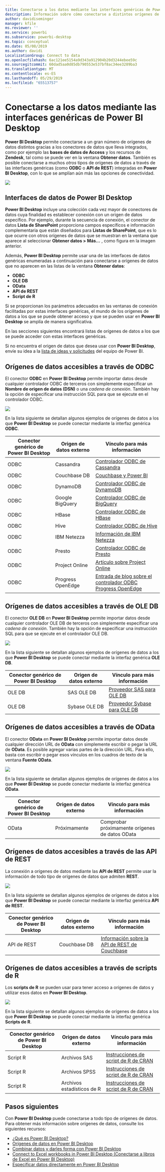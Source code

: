```yaml
---
title: Conectarse a los datos mediante las interfaces genéricas de Power BI Desktop
description: Información sobre cómo conectarse a distintos orígenes de datos con las interfaces genéricas de Power BI Desktop
author: davidiseminger
manager: kfile
ms.reviewer: ''
ms.service: powerbi
ms.subservice: powerbi-desktop
ms.topic: conceptual
ms.date: 05/08/2019
ms.author: davidi
LocalizationGroup: Connect to data
ms.openlocfilehash: 6ac121ee5154a9d343a912904b20d3244ebee59c
ms.sourcegitcommit: 60dad5aa0d85db790553e537bf8ac34ee3289ba3
ms.translationtype: MT
ms.contentlocale: es-ES
ms.lasthandoff: 05/29/2019
ms.locfileid: "65513757"
---
```

# <a name="connect-to-data-using-generic-interfaces-in-power-bi-desktop"></a>Conectarse a los datos mediante las interfaces genéricas de Power BI Desktop
**Power BI Desktop** permite conectarse a un gran número de orígenes de datos distintos gracias a los conectores de datos que lleva integrados, como por ejemplo las **bases de datos de Access** y los recursos de **Zendesk**, tal como se puede ver en la ventana **Obtener datos**. También es posible conectarse a muchos *otros* tipos de orígenes de datos a través de las interfaces genéricas (como **ODBC** o **API de REST**) integradas en **Power BI Desktop**, con lo que se amplían aún más las opciones de conectividad.

![](media/desktop-connect-using-generic-interfaces/generic-data-interfaces_1.png)

## <a name="power-bi-desktop-data-interfaces"></a>Interfaces de datos de Power BI Desktop
**Power BI Desktop** incluye una colección cada vez mayor de conectores de datos cuya finalidad es establecer conexión con un origen de datos específico. Por ejemplo, durante la secuencia de conexión, el conector de datos **Lista de SharePoint** proporciona campos específicos e información complementaria que están diseñados para **Listas de SharePoint**, que es lo que ocurre con otros orígenes de datos que se muestran en la ventana que aparece al seleccionar **Obtener datos > Más...** , como figura en la imagen anterior.

Además, **Power BI Desktop** permite usar una de las interfaces de datos genéricas enumeradas a continuación para conectarse a orígenes de datos que no aparecen en las listas de la ventana **Obtener datos**:

* **ODBC**
* **OLE DB**
* **OData**
* **API de REST**
* **Script de R**

Si se proporcionan los parámetros adecuados en las ventanas de conexión facilitadas por estas interfaces genéricas, el mundo de los orígenes de datos a los que se puede obtener acceso y que se pueden usar en **Power BI Desktop** se amplía de manera significativa.

En las secciones siguientes encontrará listas de orígenes de datos a los que se puede acceder con estas interfaces genéricas.

Si no encuentra el origen de datos que desea usar con **Power BI Desktop**, envíe su idea a la [lista de ideas y solicitudes](https://ideas.powerbi.com/) del equipo de Power BI.

## <a name="data-sources-accessible-through-odbc"></a>Orígenes de datos accesibles a través de ODBC
El conector **ODBC** en **Power BI Desktop** permite importar datos desde cualquier controlador ODBC de terceros con simplemente especificar un **Nombre de origen de datos (DSN)** o una *cadena de conexión*. También hay la opción de especificar una instrucción SQL para que se ejecute en el controlador ODBC.

![](media/desktop-connect-using-generic-interfaces/generic-data-interfaces_2.png)

En la lista siguiente se detallan algunos ejemplos de orígenes de datos a los que **Power BI Desktop** se puede conectar mediante la interfaz genérica **ODBC**.

| Conector genérico de Power BI Desktop | Origen de datos externo | Vínculo para más información |
| --- | --- | --- |
| ODBC |Cassandra |[Controlador ODBC de Cassandra](http://www.simba.com/drivers/cassandra-odbc-jdbc/) |
| ODBC |Couchbase DB |[Couchbase y Power BI](https://powerbi.microsoft.com/blog/visualizing-data-from-couchbase-server-v4-using-power-bi/) |
| ODBC |DynamoDB |[Controlador ODBC de DynamoDB](http://www.simba.com/drivers/dynamodb-odbc-jdbc/) |
| ODBC |Google BigQuery |[Controlador ODBC de BigQuery](http://www.simba.com/drivers/bigquery-odbc-jdbc/) |
| ODBC |HBase |[Controlador ODBC de HBase](http://www.simba.com/drivers/hbase-odbc-jdbc/) |
| ODBC |Hive |[Controlador ODBC de Hive](http://www.simba.com/drivers/hive-odbc-jdbc/) |
| ODBC |IBM Netezza |[Información de IBM Netezza](https://www.ibm.com/support/knowledgecenter/SSULQD_7.2.1/com.ibm.nz.datacon.doc/c_datacon_plg_overview.html) |
| ODBC |Presto |[Controlador ODBC de Presto](http://www.simba.com/drivers/presto-odbc-jdbc/) |
| ODBC |Project Online |[Artículo sobre Project Online](desktop-project-online-connect-to-data.md) |
| ODBC |Progress OpenEdge |[Entrada de blog sobre el controlador ODBC Progress OpenEdge](https://na01.safelinks.protection.outlook.com/?url=https%3A%2F%2Fwww.progress.com%2Fblogs%2Fconnect-microsoft-power-bi-to-openedge-via-odbc-driver&data=02%7C01%7CMatt.Masson%40microsoft.com%7C5e63742e6c454308b58a08d4034b5923%7C72f988bf86f141af91ab2d7cd011db47%7C1%7C0%7C636137069555329811&sdata=gSu2Rq3vZ0uBVOgjaXxd8Y3uBf%2B8DidX6PG33jwAduY%3D&reserved=0) |

## <a name="data-sources-accessible-through-ole-db"></a>Orígenes de datos accesibles a través de OLE DB
El conector **OLE DB** en **Power BI Desktop** permite importar datos desde cualquier controlador OLE DB de terceros con simplemente especificar una *cadena de conexión*. También hay la opción de especificar una instrucción SQL para que se ejecute en el controlador OLE DB.

![](media/desktop-connect-using-generic-interfaces/generic-data-interfaces_3.png)

En la lista siguiente se detallan algunos ejemplos de orígenes de datos a los que **Power BI Desktop** se puede conectar mediante la interfaz genérica **OLE DB**.

| Conector genérico de Power BI Desktop | Origen de datos externo | Vínculo para más información |
| --- | --- | --- |
| OLE DB |SAS OLE DB |[Proveedor SAS para OLE DB](https://support.sas.com/downloads/package.htm?pid=648) |
| OLE DB |Sybase OLE DB |[Proveedor Sybase para OLE DB](http://infocenter.sybase.com/help/index.jsp?topic=/com.sybase.infocenter.dc35888.1550/doc/html/jon1256941734395.html) |

## <a name="data-sources-accessible-through-odata"></a>Orígenes de datos accesibles a través de OData
El conector **OData** en **Power BI Desktop** permite importar datos desde cualquier dirección URL de **OData** con simplemente escribir o pegar la URL de **OData**. Es posible agregar varias partes de la dirección URL. Para ello, basta con escribir o pegar esos vínculos en los cuadros de texto de la ventana **Fuente OData**.

![](media/desktop-connect-using-generic-interfaces/generic-data-interfaces_4.png)

En la lista siguiente se detallan algunos ejemplos de orígenes de datos a los que **Power BI Desktop** se puede conectar mediante la interfaz genérica **OData**.

| Conector genérico de Power BI Desktop | Origen de datos externo | Vínculo para más información |
| --- | --- | --- |
| OData |Próximamente |Comprobar próximamente orígenes de datos OData |

## <a name="data-sources-accessible-through-rest-apis"></a>Orígenes de datos accesibles a través de las API de REST
La conexión a orígenes de datos mediante las **API de REST** permite usar la información de todo tipo de orígenes de datos que admiten **REST**.

![](media/desktop-connect-using-generic-interfaces/generic-data-interfaces_5.png)

En la lista siguiente se detallan algunos ejemplos de orígenes de datos a los que **Power BI Desktop** se puede conectar mediante la interfaz genérica **API de REST**.

| Conector genérico de Power BI Desktop | Origen de datos externo | Vínculo para más información |
| --- | --- | --- |
| API de REST |Couchbase DB |[Información sobre la API de REST de Couchbase](https://powerbi.microsoft.com/blog/visualizing-data-from-couchbase-server-v4-using-power-bi/) |

## <a name="data-sources-accessible-through-r-script"></a>Orígenes de datos accesibles a través de scripts de R
Los **scripts de R** se pueden usar para tener acceso a orígenes de datos y utilizar esos datos en **Power BI Desktop**.

![](media/desktop-connect-using-generic-interfaces/r-scripts-2.png)

En la lista siguiente se detallan algunos ejemplos de orígenes de datos a los que **Power BI Desktop** se puede conectar mediante la interfaz genérica **Scripts de R**.

| Conector genérico de Power BI Desktop | Origen de datos externo | Vínculo para más información |
| --- | --- | --- |
| Script R |Archivos SAS |[Instrucciones de script de R de CRAN](https://cran.r-project.org/doc/manuals/R-data.html) |
| Script R |Archivos SPSS |[Instrucciones de script de R de CRAN](https://cran.r-project.org/doc/manuals/R-data.html) |
| Script R |Archivos estadísticos de R |[Instrucciones de script de R de CRAN](https://cran.r-project.org/doc/manuals/R-data.html) |

## <a name="next-steps"></a>Pasos siguientes
Con **Power BI Desktop** puede conectarse a todo tipo de orígenes de datos. Para obtener más información sobre orígenes de datos, consulte los siguientes recursos:

* [¿Qué es Power BI Desktop?](desktop-what-is-desktop.md)
* [Orígenes de datos en Power BI Desktop](desktop-data-sources.md)
* [Combinar datos y darles forma con Power BI Desktop](desktop-shape-and-combine-data.md)
* [Connect to Excel workbooks in Power BI Desktop (Conectarse a libros de Excel en Power BI Desktop)](desktop-connect-excel.md)   
* [Especificar datos directamente en Power BI Desktop](desktop-enter-data-directly-into-desktop.md)   

